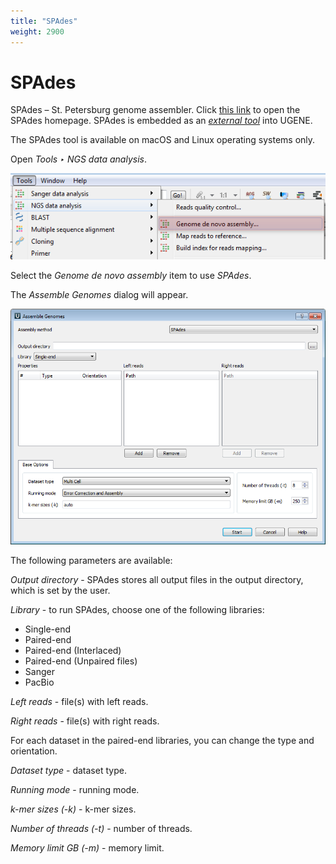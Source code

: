 ```yaml
---
title: "SPAdes"
weight: 2900
---
```


# SPAdes

SPAdes – St. Petersburg genome assembler. Click [this link](http://bioinf.spbau.ru/en/spades) to open the SPAdes homepage. SPAdes is embedded as an [_external tool_](external-tools-plugin.md) into UGENE.

The SPAdes tool is available on macOS and Linux operating systems only.

Open _Tools ‣ NGS data analysis_.

![](/images/17467820/17631708.png)

Select the _Genome de novo assembly_ item to use _SPAdes_.

The _Assemble Genomes_ dialog will appear.

![](/images/17467820/17631707.png)

The following parameters are available:

_Output directory_ - SPAdes stores all output files in the output directory, which is set by the user.

_Library_ - to run SPAdes, choose one of the following libraries:

* Single-end
* Paired-end
* Paired-end (Interlaced)
* Paired-end (Unpaired files)
* Sanger
* PacBio

_Left reads_ - file(s) with left reads.

_Right reads_ - file(s) with right reads.

For each dataset in the paired-end libraries, you can change the type and orientation.

_Dataset type_ - dataset type.

_Running mode_ - running mode.

_k-mer sizes (-k)_ - k-mer sizes.

_Number of threads (-t)_ - number of threads.

_Memory limit GB (-m)_ - memory limit.